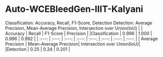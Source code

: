 # Auto-WCEBleedGen-IIIT-Kalyani
Classification: Accuracy, Recall, F1-Score, Detection
 Detection: Average Precision, Mean-Average Precision, Intersection over Union(IoU)
|                | Accuracy | Recall | F1-Score | Precision |
|Classification  | 0.996    | 1.000  | 0.996    | 0.992     |
| :---: | :---: | :---: | :---: | :---: | :---: | :---: | :---: |
                 | Average Precision | Mean-Average Precision| Intersection over Union(IoU)|
|Detection       |       0.25        |      0.24             |         0.201               |

